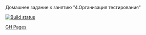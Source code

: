 Домашнее задание к занятию "4.Организация тестирования"

[![Build status](https://ci.appveyor.com/api/projects/status/bbaajtdvseuivtks?svg=true)](https://ci.appveyor.com/project/Dafery/ahj-homeworks-testing)

[GH Pages](https://dafery.github.io/ahj-homeworks_testing/)
